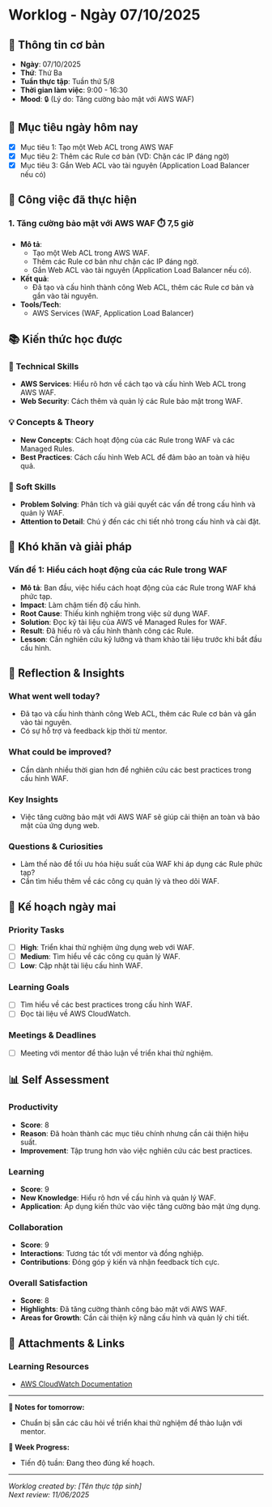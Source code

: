 # Worklog - Ngày 07/10/2025

## 📅 Thông tin cơ bản
- **Ngày**: 07/10/2025
- **Thứ**: Thứ Ba
- **Tuần thực tập**: Tuần thứ 5/8
- **Thời gian làm việc**: 9:00 - 16:30
- **Mood**: 🔒 (Lý do: Tăng cường bảo mật với AWS WAF)

## 🎯 Mục tiêu ngày hôm nay
- [x] Mục tiêu 1: Tạo một Web ACL trong AWS WAF
- [x] Mục tiêu 2: Thêm các Rule cơ bản (VD: Chặn các IP đáng ngờ)
- [x] Mục tiêu 3: Gắn Web ACL vào tài nguyên (Application Load Balancer nếu có)

## 💼 Công việc đã thực hiện

### 1. Tăng cường bảo mật với AWS WAF ⏱️ 7,5 giờ
- **Mô tả**: 
  - Tạo một Web ACL trong AWS WAF.
  - Thêm các Rule cơ bản như chặn các IP đáng ngờ.
  - Gắn Web ACL vào tài nguyên (Application Load Balancer nếu có).
- **Kết quả**: 
  - Đã tạo và cấu hình thành công Web ACL, thêm các Rule cơ bản và gắn vào tài nguyên.
- **Tools/Tech**: 
  - AWS Services (WAF, Application Load Balancer)


## 📚 Kiến thức học được

### 🔧 Technical Skills
- **AWS Services**: Hiểu rõ hơn về cách tạo và cấu hình Web ACL trong AWS WAF.
- **Web Security**: Cách thêm và quản lý các Rule bảo mật trong WAF.

### 💡 Concepts & Theory
- **New Concepts**: Cách hoạt động của các Rule trong WAF và các Managed Rules.
- **Best Practices**: Cách cấu hình Web ACL để đảm bảo an toàn và hiệu quả.

### 🤝 Soft Skills
- **Problem Solving**: Phân tích và giải quyết các vấn đề trong cấu hình và quản lý WAF.
- **Attention to Detail**: Chú ý đến các chi tiết nhỏ trong cấu hình và cài đặt.

## 🚧 Khó khăn và giải pháp

### Vấn đề 1: Hiểu cách hoạt động của các Rule trong WAF
- **Mô tả**: Ban đầu, việc hiểu cách hoạt động của các Rule trong WAF khá phức tạp.
- **Impact**: Làm chậm tiến độ cấu hình.
- **Root Cause**: Thiếu kinh nghiệm trong việc sử dụng WAF.
- **Solution**: Đọc kỹ tài liệu của AWS về Managed Rules for WAF.
- **Result**: Đã hiểu rõ và cấu hình thành công các Rule.
- **Lesson**: Cần nghiên cứu kỹ lưỡng và tham khảo tài liệu trước khi bắt đầu cấu hình.

## 🤔 Reflection & Insights

### What went well today?
- Đã tạo và cấu hình thành công Web ACL, thêm các Rule cơ bản và gắn vào tài nguyên.
- Có sự hỗ trợ và feedback kịp thời từ mentor.

### What could be improved?
- Cần dành nhiều thời gian hơn để nghiên cứu các best practices trong cấu hình WAF.

### Key Insights
- Việc tăng cường bảo mật với AWS WAF sẽ giúp cải thiện an toàn và bảo mật của ứng dụng web.

### Questions & Curiosities
- Làm thế nào để tối ưu hóa hiệu suất của WAF khi áp dụng các Rule phức tạp?
- Cần tìm hiểu thêm về các công cụ quản lý và theo dõi WAF.

## 📅 Kế hoạch ngày mai

### Priority Tasks
- [ ] **High**: Triển khai thử nghiệm ứng dụng web với WAF.
- [ ] **Medium**: Tìm hiểu về các công cụ quản lý WAF.
- [ ] **Low**: Cập nhật tài liệu cấu hình WAF.

### Learning Goals
- [ ] Tìm hiểu về các best practices trong cấu hình WAF.
- [ ] Đọc tài liệu về AWS CloudWatch.

### Meetings & Deadlines
- [ ] Meeting với mentor để thảo luận về triển khai thử nghiệm.

## 📊 Self Assessment

### Productivity
- **Score**: 8
- **Reason**: Đã hoàn thành các mục tiêu chính nhưng cần cải thiện hiệu suất.
- **Improvement**: Tập trung hơn vào việc nghiên cứu các best practices.

### Learning
- **Score**: 9
- **New Knowledge**: Hiểu rõ hơn về cấu hình và quản lý WAF.
- **Application**: Áp dụng kiến thức vào việc tăng cường bảo mật ứng dụng.

### Collaboration
- **Score**: 9
- **Interactions**: Tương tác tốt với mentor và đồng nghiệp.
- **Contributions**: Đóng góp ý kiến và nhận feedback tích cực.

### Overall Satisfaction
- **Score**: 8
- **Highlights**: Đã tăng cường thành công bảo mật với AWS WAF.
- **Areas for Growth**: Cần cải thiện kỹ năng cấu hình và quản lý chi tiết.

## 📎 Attachments & Links


### Learning Resources
- [AWS CloudWatch Documentation](https://aws.amazon.com/cloudwatch/)

---

**📝 Notes for tomorrow:**
- Chuẩn bị sẵn các câu hỏi về triển khai thử nghiệm để thảo luận với mentor.

**🎯 Week Progress:**
- Tiến độ tuần: Đang theo đúng kế hoạch.

---
*Worklog created by: [Tên thực tập sinh]*  
*Next review: 11/06/2025*
